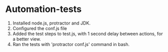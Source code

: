 # Automation-tests
1. Installed node.js, protractor and JDK.
2. Configured the conf.js file
3. Added the test steps to test.js, with 1 second delay between actions, for a better view.
4. Ran the tests with 'protractor conf.js' command in bash.
